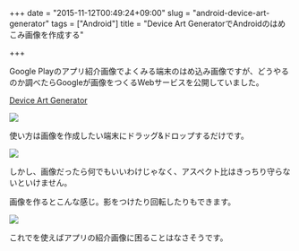 +++
date = "2015-11-12T00:49:24+09:00"
slug = "android-device-art-generator"
tags = ["Android"]
title = "Device Art GeneratorでAndroidのはめこみ画像を作成する"

+++

Google Playのアプリ紹介画像でよくみる端末のはめ込み画像ですが、どうやるのか調べたらGoogleが画像をつくるWebサービスを公開していました。

[Device Art Generator](http://developer.android.com/distribute/tools/promote/device-art.html)

![](/post/2015/11/device-art-generator.jpg)

使い方は画像を作成したい端末にドラッグ&ドロップするだけです。

![](/post/2015/11/device-art-generator2.jpg)

しかし、画像だったら何でもいいわけじゃなく、アスペクト比はきっちり守らないといけません。

画像を作るとこんな感じ。影をつけたり回転したりもできます。

![](/post/2015/11/device-art-generator3.jpg)

これでを使えばアプリの紹介画像に困ることはなさそうです。
